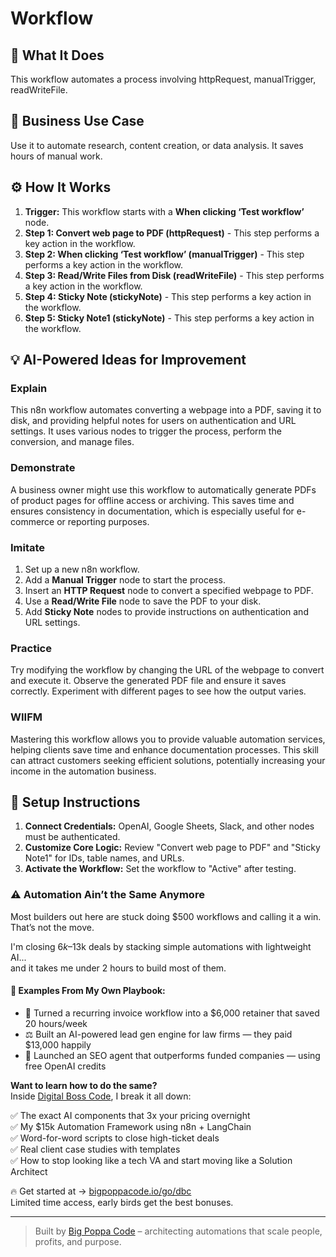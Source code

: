 # Workflow

## 🚀 What It Does
This workflow automates a process involving httpRequest, manualTrigger, readWriteFile.

## 💼 Business Use Case
Use it to automate research, content creation, or data analysis. It saves hours of manual work.

## ⚙️ How It Works
1.  **Trigger:** This workflow starts with a **When clicking ‘Test workflow’** node.
2. **Step 1: Convert web page to PDF (httpRequest)** - This step performs a key action in the workflow.
3. **Step 2: When clicking ‘Test workflow’ (manualTrigger)** - This step performs a key action in the workflow.
4. **Step 3: Read/Write Files from Disk (readWriteFile)** - This step performs a key action in the workflow.
5. **Step 4: Sticky Note (stickyNote)** - This step performs a key action in the workflow.
6. **Step 5: Sticky Note1 (stickyNote)** - This step performs a key action in the workflow.

## 💡 AI-Powered Ideas for Improvement
### Explain
This n8n workflow automates converting a webpage into a PDF, saving it to disk, and providing helpful notes for users on authentication and URL settings. It uses various nodes to trigger the process, perform the conversion, and manage files.

### Demonstrate
A business owner might use this workflow to automatically generate PDFs of product pages for offline access or archiving. This saves time and ensures consistency in documentation, which is especially useful for e-commerce or reporting purposes.

### Imitate
1. Set up a new n8n workflow.
2. Add a **Manual Trigger** node to start the process.
3. Insert an **HTTP Request** node to convert a specified webpage to PDF.
4. Use a **Read/Write File** node to save the PDF to your disk.
5. Add **Sticky Note** nodes to provide instructions on authentication and URL settings.

### Practice
Try modifying the workflow by changing the URL of the webpage to convert and execute it. Observe the generated PDF file and ensure it saves correctly. Experiment with different pages to see how the output varies.

### WIIFM
Mastering this workflow allows you to provide valuable automation services, helping clients save time and enhance documentation processes. This skill can attract customers seeking efficient solutions, potentially increasing your income in the automation business.

## 🔧 Setup Instructions
1. **Connect Credentials:** OpenAI, Google Sheets, Slack, and other nodes must be authenticated.
2. **Customize Core Logic:** Review "Convert web page to PDF" and "Sticky Note1" for IDs, table names, and URLs.
3. **Activate the Workflow:** Set the workflow to "Active" after testing.

### ⚠️ Automation Ain’t the Same Anymore

Most builders out here are stuck doing $500 workflows and calling it a win.  
That’s not the move.  

I'm closing $6k–$13k deals by stacking simple automations with lightweight AI...  
and it takes me under 2 hours to build most of them.

#### 🧠 Examples From My Own Playbook:
- 🔁 Turned a recurring invoice workflow into a $6,000 retainer that saved 20 hours/week  
- ⚖️ Built an AI-powered lead gen engine for law firms — they paid $13,000 happily  
- 🚀 Launched an SEO agent that outperforms funded companies — using free OpenAI credits  

**Want to learn how to do the same?**  
Inside [Digital Boss Code](https://bigpoppacode.io/go/dbc), I break it all down:

✅ The exact AI components that 3x your pricing overnight  
✅ My $15k Automation Framework using n8n + LangChain  
✅ Word-for-word scripts to close high-ticket deals  
✅ Real client case studies with templates  
✅ How to stop looking like a tech VA and start moving like a Solution Architect  

🔥 Get started at → [bigpoppacode.io/go/dbc](https://bigpoppacode.io/go/dbc)  
Limited time access, early birds get the best bonuses.

---
> Built by [Big Poppa Code](https://bigpoppacode.io) – architecting automations that scale people, profits, and purpose.
